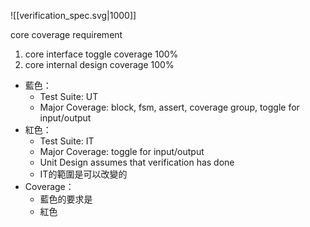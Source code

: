 ![[verification_spec.svg|1000]]

core coverage requirement
1. core interface toggle coverage 100%
2. core internal design coverage 100%


- 藍色：
	- Test Suite: UT
	- Major Coverage: block, fsm, assert, coverage group, toggle for input/output
- 紅色：
	- Test Suite: IT
	- Major Coverage: toggle for input/output
	- Unit Design assumes that verification has done
	- IT的範圍是可以改變的
- Coverage：
	- 藍色的要求是
	- 紅色